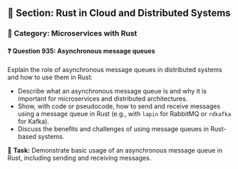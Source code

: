 ## 📘 Section: Rust in Cloud and Distributed Systems
### 🔹 Category: Microservices with Rust
#### ❓ Question 935: Asynchronous message queues

Explain the role of asynchronous message queues in distributed systems and how to use them in Rust:

- Describe what an asynchronous message queue is and why it is important for microservices and distributed architectures.
- Show, with code or pseudocode, how to send and receive messages using a message queue in Rust (e.g., with `lapin` for RabbitMQ or `rdkafka` for Kafka).
- Discuss the benefits and challenges of using message queues in Rust-based systems.

🔧 **Task:** Demonstrate basic usage of an asynchronous message queue in Rust, including sending and receiving messages.
